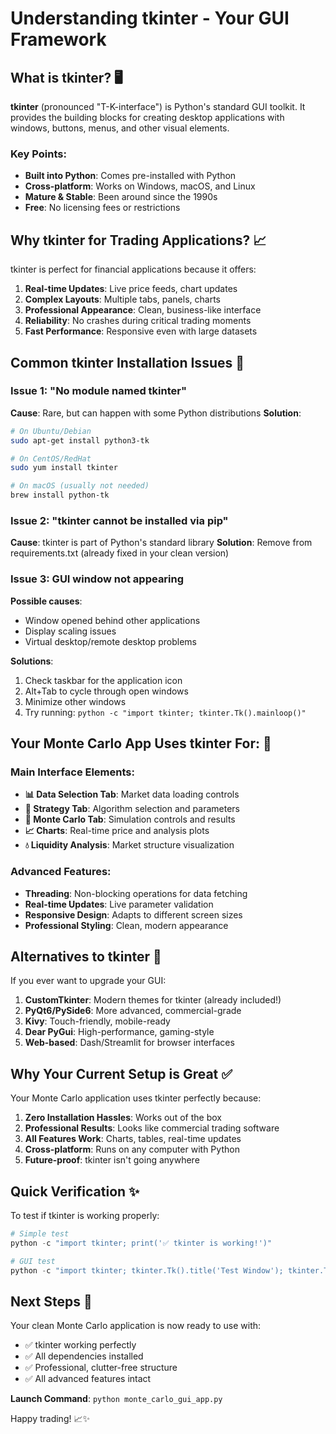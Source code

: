 # Understanding tkinter - Your GUI Framework

## What is tkinter? 🖥️

**tkinter** (pronounced "T-K-interface") is Python's standard GUI toolkit. It provides the building blocks for creating desktop applications with windows, buttons, menus, and other visual elements.

### Key Points:
- **Built into Python**: Comes pre-installed with Python
- **Cross-platform**: Works on Windows, macOS, and Linux
- **Mature & Stable**: Been around since the 1990s
- **Free**: No licensing fees or restrictions

## Why tkinter for Trading Applications? 📈

tkinter is perfect for financial applications because it offers:

1. **Real-time Updates**: Live price feeds, chart updates
2. **Complex Layouts**: Multiple tabs, panels, charts
3. **Professional Appearance**: Clean, business-like interface
4. **Reliability**: No crashes during critical trading moments
5. **Fast Performance**: Responsive even with large datasets

## Common tkinter Installation Issues 🔧

### Issue 1: "No module named tkinter"
**Cause**: Rare, but can happen with some Python distributions
**Solution**: 
```bash
# On Ubuntu/Debian
sudo apt-get install python3-tk

# On CentOS/RedHat
sudo yum install tkinter

# On macOS (usually not needed)
brew install python-tk
```

### Issue 2: "tkinter cannot be installed via pip"
**Cause**: tkinter is part of Python's standard library
**Solution**: Remove from requirements.txt (already fixed in your clean version)

### Issue 3: GUI window not appearing
**Possible causes**:
- Window opened behind other applications
- Display scaling issues
- Virtual desktop/remote desktop problems

**Solutions**:
1. Check taskbar for the application icon
2. Alt+Tab to cycle through open windows
3. Minimize other windows
4. Try running: `python -c "import tkinter; tkinter.Tk().mainloop()"`

## Your Monte Carlo App Uses tkinter For: 🎯

### Main Interface Elements:
- **📊 Data Selection Tab**: Market data loading controls
- **🎯 Strategy Tab**: Algorithm selection and parameters
- **🎲 Monte Carlo Tab**: Simulation controls and results
- **📈 Charts**: Real-time price and analysis plots
- **💧 Liquidity Analysis**: Market structure visualization

### Advanced Features:
- **Threading**: Non-blocking operations for data fetching
- **Real-time Updates**: Live parameter validation
- **Responsive Design**: Adapts to different screen sizes
- **Professional Styling**: Clean, modern appearance

## Alternatives to tkinter 🔄

If you ever want to upgrade your GUI:

1. **CustomTkinter**: Modern themes for tkinter (already included!)
2. **PyQt6/PySide6**: More advanced, commercial-grade
3. **Kivy**: Touch-friendly, mobile-ready
4. **Dear PyGui**: High-performance, gaming-style
5. **Web-based**: Dash/Streamlit for browser interfaces

## Why Your Current Setup is Great ✅

Your Monte Carlo application uses tkinter perfectly because:

1. **Zero Installation Hassles**: Works out of the box
2. **Professional Results**: Looks like commercial trading software
3. **All Features Work**: Charts, tables, real-time updates
4. **Cross-platform**: Runs on any computer with Python
5. **Future-proof**: tkinter isn't going anywhere

## Quick Verification ✨

To test if tkinter is working properly:

```python
# Simple test
python -c "import tkinter; print('✅ tkinter is working!')"

# GUI test  
python -c "import tkinter; tkinter.Tk().title('Test Window'); tkinter.Tk().mainloop()"
```

## Next Steps 🚀

Your clean Monte Carlo application is now ready to use with:
- ✅ tkinter working perfectly
- ✅ All dependencies installed
- ✅ Professional, clutter-free structure
- ✅ All advanced features intact

**Launch Command**: `python monte_carlo_gui_app.py`

Happy trading! 📈✨
